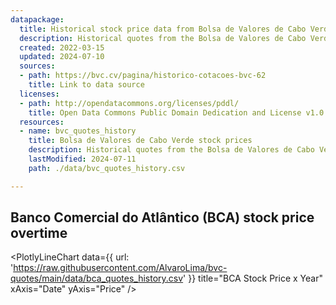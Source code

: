 ```yaml
---
datapackage:
  title: Historical stock price data from Bolsa de Valores de Cabo Verde
  description: Historical quotes from the Bolsa de Valores de Cabo Verde (BVC).  
  created: 2022-03-15
  updated: 2024-07-10
  sources:
  - path: https://bvc.cv/pagina/historico-cotacoes-bvc-62
    title: Link to data source
  licenses:
  - path: http://opendatacommons.org/licenses/pddl/
    title: Open Data Commons Public Domain Dedication and License v1.0
  resources:
  - name: bvc_quotes_history
    title: Bolsa de Valores de Cabo Verde stock prices
    description: Historical quotes from the Bolsa de Valores de Cabo Verde (BVC).
    lastModified: 2024-07-11
    path: ./data/bvc_quotes_history.csv

---
```


## Banco Comercial do Atlântico (BCA) stock price overtime

<PlotlyLineChart
  data={{
    url: 'https://raw.githubusercontent.com/AlvaroLima/bvc-quotes/main/data/bca_quotes_history.csv'
  }}
  title="BCA Stock Price x Year"
  xAxis="Date"
  yAxis="Price"
/>